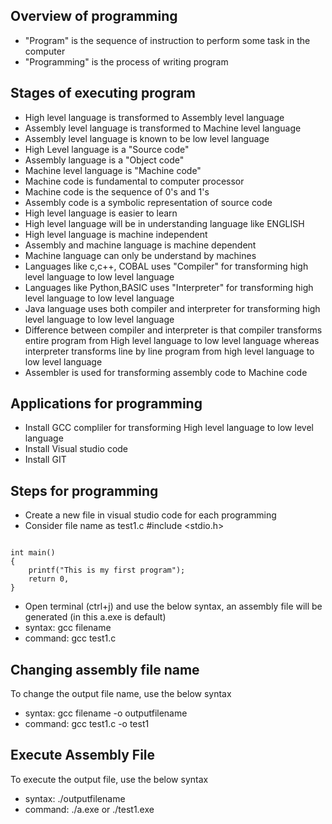 ## Overview of programming
- "Program" is the sequence of instruction to perform some task in the computer
- "Programming" is the process of writing program 

## Stages of executing program
- High level language is transformed to Assembly level language
- Assembly level language is transformed to Machine level language
- Assembly level language is known to be low level language 
- High Level language is a "Source code"
- Assembly language is a "Object code"
- Machine level language is "Machine code"
- Machine code is fundamental to computer processor
- Machine code is the sequence of 0's and 1's
- Assembly code is a symbolic representation of source code
- High level language is easier to learn 
- High level language will be in understanding language like ENGLISH
- High level language is machine independent
- Assembly and machine language is machine dependent
- Machine language can only be understand by machines
- Languages like c,c++, COBAL uses "Compiler" for transforming high level language to low level language 
- Languages like Python,BASIC uses "Interpreter" for transforming high level language to low level language
- Java language uses both compiler and interpreter for transforming high level language to low level language
- Difference between compiler and interpreter is that compiler transforms entire  program from High level language to low level language whereas interpreter transforms line by line program from high level language to low level language
- Assembler is used for transforming assembly code to Machine code 

## Applications for programming
- Install GCC compliler for transforming High level language to low level language
- Install Visual studio code
- Install GIT

## Steps for programming
- Create a new file in visual studio code for each programming
- Consider file name as test1.c
 #include <stdio.h>

<code>
int main()
{
    printf("This is my first program");
    return 0,
}
</code>

- Open terminal (ctrl+j) and use the below syntax, an assembly file will be generated (in this a.exe is default)
- syntax: gcc filename
- command: gcc test1.c

## Changing assembly file name
To change the output file name, use the below syntax
- syntax: gcc filename -o outputfilename
- command: gcc test1.c -o test1

## Execute Assembly File
To execute the output file, use the below syntax
- syntax: ./outputfilename
- command: ./a.exe or ./test1.exe


